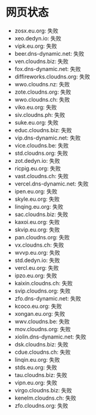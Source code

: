 # 网页状态
- zosx.eu.org: 失败
- xeo.dedyn.io: 失败
- vipk.eu.org: 失败
- beer.dns-dynamic.net: 失败
- ven.cloudns.biz: 失败
- fox.dns-dynamic.net: 失败
- diffireworks.cloudns.org: 失败
- wwo.cloudns.nz: 失败
- zote.cloudns.org: 失败
- wwo.cloudns.ch: 失败
- viko.eu.org: 失败
- siv.cloudns.ph: 失败
- suke.eu.org: 失败
- educ.cloudns.biz: 失败
- vip.dns-dynamic.net: 失败
- vice.cloudns.be: 失败
- std.cloudns.org: 失败
- zot.dedyn.io: 失败
- ricpig.eu.org: 失败
- vast.cloudns.ch: 失败
- vercel.dns-dynamic.net: 失败
- ipen.eu.org: 失败
- skyle.eu.org: 失败
- linqing.eu.org: 失败
- sac.cloudns.biz: 失败
- kaxoi.eu.org: 失败
- skvip.eu.org: 失败
- pan.cloudns.org: 失败
- vx.cloudns.ch: 失败
- wvvp.eu.org: 失败
- std.dedyn.io: 失败
- vercl.eu.org: 失败
- ipzo.eu.org: 失败
- kaixin.cloudns.ch: 失败
- svip.cloudns.org: 失败
- zfo.dns-dynamic.net: 失败
- kcoco.eu.org: 失败
- xongan.eu.org: 失败
- wwv.cloudns.be: 失败
- mov.cloudns.org: 失败
- xiolin.dns-dynamic.net: 失败
- dsk.cloudns.biz: 失败
- cdue.cloudns.ch: 失败
- linqin.eu.org: 失败
- stds.eu.org: 失败
- tau.cloudns.biz: 失败
- vipn.eu.org: 失败
- virgo.cloudns.biz: 失败
- kenelm.cloudns.ch: 失败
- zfo.cloudns.org: 失败
